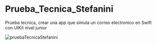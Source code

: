 # Prueba_Tecnica_Stefanini
Prueba tecnica, crear una app que simula un correo electronico en Swift con UIKit nivel junior

![pruebaTecnicaStefanini](https://github.com/danielmateos14/Prueba_Tecnica_Stefanini/assets/62978829/2b85075d-2eda-4dcf-a697-7806105e178b)
